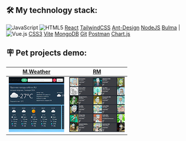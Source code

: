 ## :hammer_and_wrench: My technology stack:
![JavaScript](https://img.shields.io/badge/JavaScript-F7DF1E?style=for-the-badge&logo=JavaScript&logoColor=black)
![HTML5](https://img.shields.io/badge/html5-%23E34F26.svg?style=for-the-badge&logo=html5&logoColor=white)
[React](https://img.shields.io/badge/react-%2320232a.svg?style=for-the-badge&logo=react&logoColor=%2361DAFB)
[TailwindCSS](https://img.shields.io/badge/tailwindcss-%2338B2AC.svg?style=for-the-badge&logo=tailwind-css&logoColor=white)
[Ant-Design](https://img.shields.io/badge/-AntDesign-%230170FE?style=for-the-badge&logo=ant-design&logoColor=white)
[NodeJS](https://img.shields.io/badge/node.js-6DA55F?style=for-the-badge&logo=node.js&logoColor=white)
[Bulma](https://img.shields.io/badge/bulma-00D0B1?style=for-the-badge&logo=bulma&logoColor=white)
|![Vue.js](https://img.shields.io/badge/Vue.js-4FC08D?style=for-the-badge&logo=Vue.js&logoColor=white)
[CSS3](https://img.shields.io/badge/css3-%231572B6.svg?style=for-the-badge&logo=css3&logoColor=white)
[Vite](https://img.shields.io/badge/vite-%23646CFF.svg?style=for-the-badge&logo=vite&logoColor=white)
[MongoDB](https://img.shields.io/badge/MongoDB-%234ea94b.svg?style=for-the-badge&logo=mongodb&logoColor=white)
[Git](https://img.shields.io/badge/git-%23F05033.svg?style=for-the-badge&logo=git&logoColor=white)
[Postman](https://img.shields.io/badge/Postman-FF6C37?style=for-the-badge&logo=postman&logoColor=white)
[Chart.js](https://img.shields.io/badge/chart.js-F5788D.svg?style=for-the-badge&logo=chart.js&logoColor=white)

## :placard: Pet projects demo:

[M.Weather](https://dexone.github.io/M.Weather/) | [RM](https://github.com/Dexone/rick_morty) |
--- | --- 
<img src="./pics/weather.jpg" /> | <img src="./pics/rm.jpg" />  |